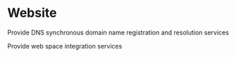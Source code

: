 # Website

Provide DNS synchronous domain name registration and resolution services

Provide web space integration services

